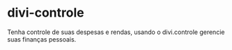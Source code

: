 # divi-controle
Tenha controle  de suas despesas e rendas, usando o divi.controle gerencie suas finanças pessoais.
